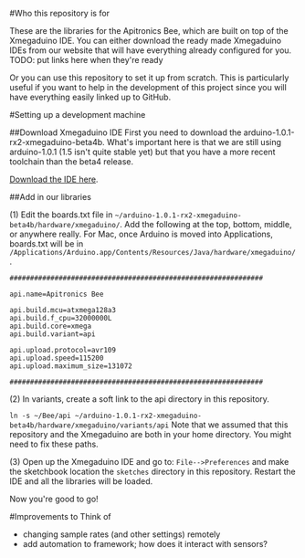 #Who this repository is for

These are the libraries for the Apitronics Bee, which are built on top of the Xmegaduino IDE. You can either download the ready made Xmegaduino IDEs from our website that will have everything already configured for you.
TODO: put links here when they're ready

Or you can use this repository to set it up from scratch. This is particularly useful if you want to help in the development of this project since you will have everything easily linked up to GitHub.

#Setting up a development machine

##Download Xmegaduino IDE
First you need to download the arduino-1.0.1-rx2-xmegaduino-beta4b. What's important here is that we are still using arduino-1.0.1 (1.5 isn't quite stable yet) but that you have a more recent toolchain than the beta4 release.

[Download the IDE here](https://github.com/apitronics/Bee/releases/tag/beta-release).

##Add in our libraries

(1) Edit the boards.txt file in ```~/arduino-1.0.1-rx2-xmegaduino-beta4b/hardware/xmegaduino/```. Add the following at the top, bottom, middle, or anywhere really. For Mac, once Arduino is moved into Applications, boards.txt will be in ```/Applications/Arduino.app/Contents/Resources/Java/hardware/xmegaduino/```.

```
##############################################################

api.name=Apitronics Bee

api.build.mcu=atxmega128a3
api.build.f_cpu=32000000L
api.build.core=xmega
api.build.variant=api

api.upload.protocol=avr109
api.upload.speed=115200
api.upload.maximum_size=131072

##############################################################
```

(2) In variants, create a soft link to the api directory in this repository.

```ln -s ~/Bee/api ~/arduino-1.0.1-rx2-xmegaduino-beta4b/hardware/xmegaduino/variants/api```
Note that we assumed that this repository and the Xmegaduino are both in your home directory. You might need to fix these paths.

(3) Open up the Xmegaduino IDE and go to: `File-->Preferences` and make the sketchbook location the `sketches` directory in this repository. Restart the IDE and all the libraries will be loaded.

Now you're good to go!

#Improvements to Think of
* changing sample rates (and other settings) remotely
* add automation to framework; how does it interact with sensors?

